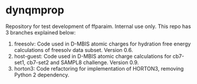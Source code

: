 # dynqmprop

Repository for test development of ffparaim. Internal use only.
This repo has 3 branches explained below:

1. freesolv: Code used in D-MBIS atomic charges for hydration free energy calculations of freesolv data subset. Version 0.6.
2. host-guest: Code used in D-MBIS atomic charge calculations for cb7-set1, cb7-set2 and SAMPL8 challenge. Version 0.9.
3. horton3: Code refactoring for implementation of HORTON3, removing Python 2 dependency. 
